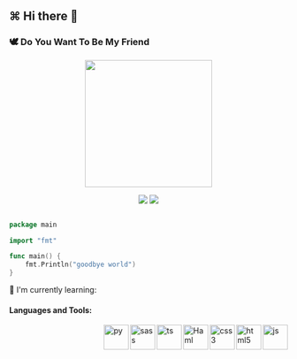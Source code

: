 ## ⌘ Hi there 👋





### 🕊 Do You Want To Be My Friend

<p align="center">
<img width="230" height="230" src="https://encrypted-tbn0.gstatic.com/images?q=tbn:ANd9GcSL6-PePr71eGYosgD6PYBQRqd6eDCUHoloWg&usqp=CAU" />
</p>
<p align="center">
<img src="https://github-readme-stats.vercel.app/api?username=Lingz-ui&show_icons=true&theme=radical"/>
<img src="https://github-readme-stats.vercel.app/api/top-langs/?username=Lingz-ui&show_icons=true&theme=radical" />
</p>


<!--![github toplang](https://github-readme-stats.vercel.app/api/top-langs/?username=Lingz-ui&layout=compact&theme=nightowl)-->
```go

package main

import "fmt"

func main() {
    fmt.Println("goodbye world")
}
```

:page_with_curl: I'm currently learning:
#### Languages and Tools:

<img align="right" alt="js" width="45px" src="https://i.ibb.co/PTMpZF1/1633694131337.png" />
<img align="right" alt="html5" width="45px" src="https://i.ibb.co/Gn517kM/1633695675200.png" />
<img align="right" alt="css3" width="45px" src="https://i.ibb.co/3RXpS6G/1633696152099.png" />
<img align="right" alt="Haml" width="45px" src="https://i.ibb.co/smVCWsr/Haml.png" />
<img align="right" alt="ts" width="45px" src="https://i.ibb.co/SxHNzvh/ts.png" />
<img align="right" alt="sass" width="45px" src="https://i.ibb.co/MBnX4GX/sass-1.png" />
<img align="right" alt="py" width="45px" src="https://i.ibb.co/wgNvZ1N/python.png" />



